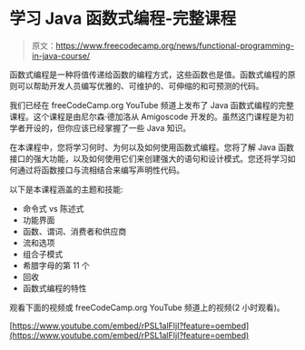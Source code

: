 # 学习 Java 函数式编程-完整课程

> 原文：<https://www.freecodecamp.org/news/functional-programming-in-java-course/>

函数式编程是一种将值传递给函数的编程方式，这些函数也是值。函数式编程的原则可以帮助开发人员编写优雅的、可维护的、可伸缩的和可预测的代码。

我们已经在 freeCodeCamp.org YouTube 频道上发布了 Java 函数式编程的完整课程。这个课程是由尼尔森·德加洛从 Amigoscode 开发的。虽然这门课程是为初学者开设的，但你应该已经掌握了一些 Java 知识。

在本课程中，您将学习何时、为何以及如何使用函数式编程。您将了解 Java 函数接口的强大功能，以及如何使用它们来创建强大的语句和设计模式。您还将学习如何通过将函数接口与流相结合来编写声明性代码。

以下是本课程涵盖的主题和技能:

*   命令式 vs 陈述式
*   功能界面
*   函数、谓词、消费者和供应商
*   流和选项
*   组合子模式
*   希腊字母的第 11 个
*   回收
*   函数式编程的特性

观看下面的视频或 freeCodeCamp.org YouTube 频道上的视频(2 小时观看)。

[https://www.youtube.com/embed/rPSL1alFIjI?feature=oembed](https://www.youtube.com/embed/rPSL1alFIjI?feature=oembed)